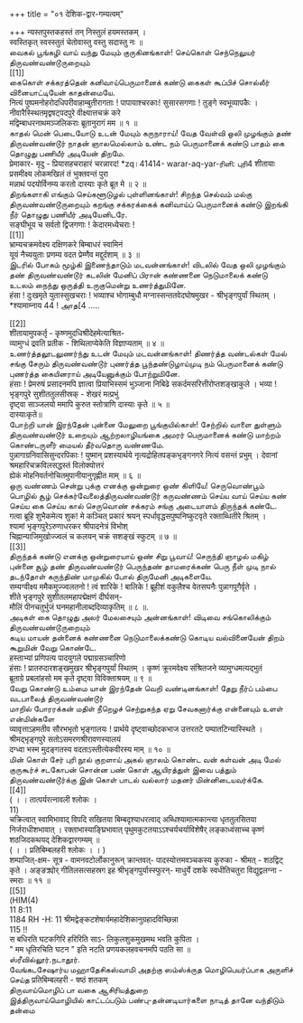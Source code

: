 +++
title = "०१ देशिक-द्वार-गम्यत्वम्"

+++
न्यस्तपुस्तकहस्तं तन् निस्तुलं हयमस्तकम् ।   
स्वस्तिकृत् स्वस्स्तुतं चेतोवास्तु वस्तु सदास्तु नः ॥   
வைகல் பூங்கழி வாய் வந்து மேயும் குருகினங்காள்! செய்கொள் செந்நெலுயர் திருவண்வண்டூருறையும்   
[[1]]  
கைகொள் சக்கரத்தென் கனிவாய்பெருமானைக் கண்டு கைகள் கூப்பிச் சொல்லீர் வினையாட்டியேன் காதன்மையே.   
नित्यं पुष्पमनोहरोदधिपरीवाहाम्बुतीरागताः ! पापायाश्चरकाः! सुसारसगणाः ! तुङ्गे स्वभूव्यापकैः । नीवारैस्स्थितमृद्वषट्पदपुरे वीक्ष्यात्तचक्रं करे   
मद्विम्बाधरनाथमञ्जलिकराः ब्रूतानुरागं मम ॥ १ ॥   
காதல் மென் பெடையோடு உடன் மேயும் கருநாராய்! வேத வேள்வி ஒலி முழங்கும் தண் திருவண்வண்டூர் நாதன் ஞாலமெல்லாம் உண்ட நம் பெருமானைக் கண்டு பாதம் கை தொழுது பணியீர் அடியேன் திறமே.   
प्रेमाकार- मृदु - प्रियासहचराहारं चरन्नारद! *zq।41414- warar-aq-yar-ரிளி: புரி4 शीतायाः प्रसमीक्ष्य लोकमखिलं तं भुक्तवन्तं पुरा   
मन्नाथं पदयोर्विनम्य करतो दास्याः कृते ब्रूत मे ॥ २ ॥   
திறங்களாகி எங்கும் செய்களூடுழல் புள்ளினங்காள்! சிறந்த செல்வம் மல்கு திருவண்வண்டூருறையும் கறங்கு சக்கரக்கைக் கனிவாய்ப் பெருமானைக் கண்டு இறங்கி நீர் தொழுது பணியீர் அடியேனிடரே.   
सङ्घीभूय च सर्वतो द्विजगणाः ! केदारमध्येचराः !   
[[1]]  
भ्राम्यचक्रमवेक्ष्य दक्षिणकरे बिम्बाधरं स्वामिनं   
यूयं नैच्ययुताः प्रणम्य वदत प्रेम्णैव मद्दुर्दशाम् ॥ ३ ॥   
இடரில் போகம் மூழ்கி இணைந்தாடும் மடவன்னங்காள்! விடலில் வேத ஒலி முழங்கும் தண் திருவண்வண்டூர் கடலின் மேனிப் பிரான் கண்ணனை நெடுமாலைக் கண்டு உடலம் நைந்து ஒருத்தி உருகுமென்று உணர்த்துமினே.   
हंसा ! दुःखमृते युतास्सुखचराः ! भव्याश्च भोगाम्बुधौ मग्नास्सन्ततवेदघोषमुखर - श्रीभृङ्गपुर्यां स्थितम् ।   
*श्यामाम्नाय 44 ! அாத[4 .....   

[[2]]  
शीतायामुपकर्तृ - कृष्णमुदधिश्रीदेहमेत्याश्रित-   
व्यामुग्धं द्रवति प्रतीक - शिथिलाप्येकेति विज्ञाप्यताम् ॥ ४ ॥   
உணர்த்தலூடலுணர்ந்து உடன் மேயும் மடவன்னங்காள்! திணர்த்த வண்டல்கள் மேல் சங்கு சேரும் திருவண்வண்டூர் புணர்த்த பூந்தண்டுழாய்முடி நம் பெருமானைக் கண்டு புணர்த்த கையினராய் அடியேனுக்கும் போற்றுமினே.   
हंसाः ! प्रेमरुषं प्रसादनमपि ज्ञात्वा प्रियाभिस्समं भुञ्जाना निबिढे सकर्दमसरित्तीरोप्तशङ्खाकुले । भव्या ! भृङ्गपुरे सुशीततुलसीस्रक् - शेखरं मत्प्रभुं   
दृष्ट्वा साञ्जलयो ममापि कुरुत स्तोत्राणि दास्याः कृते ॥ ५ ॥   
दास्याःकृते॥   
போற்றி யான் இரந்தேன் புன்னை மேலுறை பூங்குயில்காள்! சேற்றில் வாளை துள்ளும் திருவண்வண்டூர் உறையும் ஆற்றலாழியங்கை அமரர் பெருமானைக் கண்டு மாற்றம் கொண்டருளீர் மையல் தீர்வதொரு வண்ணமே.   
पुन्नागाग्रनिवासिसुन्दरपिकाः ! युष्मान् प्रशस्यार्थये नृत्यद्रोहितपङ्कभृङ्गनगरे नित्यं वसन्तं प्रभुम् । देवानां श्रमहारिचक्रविलसद्धस्तं विलोक्योत्तरं   
ह्येकं मोहनिवर्तनोचितमुपानीयानुगृह्णीत माम् ॥ ६ ॥   
ஒரு வண்ணம் சென்று புக்கு எனக்கு ஒன்றுரை ஒண் கிளியே! செருவொண்பூம் பொழில் சூழ் செக்கர்வேலைத்திருவண்வண்டூர் கருவண்ணம் செய்ய வாய் செய்ய கண் செய்ய கை செய்ய கால் செருவொண் சக்கரம் சங்கு அடையாளம் திருந்தக் கண்டே.   
गत्वा ब्रूहि शुभैकमेत्य शुक! मे कञ्चित् प्रकारं श्रयन् स्पर्धावृद्धसपुष्पनिष्कुटवृते रक्ताब्धितीरे श्रितम् ।   
श्यामां भृङ्गपुरेऽरुणाधरकर श्रीपादनेत्रं विभोश्   
चिह्नान्याजिमुखोज्ज्वलं च कलयन् चक्रं सशङ्खं स्फुटम् ॥ ७ ॥   
[[3]]  
திருந்தக் கண்டு எனக்கு ஒன்றுரையாய் ஒண் சிறு பூவாய்! செருந்தி ஞாழல் மகிழ் புன்னை சூழ் தண் திருவண்வண்டூர் பெருந்தண் தாமரைக்கண் பெரு நீள் முடி நால் தடந்தோள் கருந்திண் மாமுகில் போல் திருமேனி அடிகளையே.   
सम्यग्वीक्ष्य ममैकमुज्ज्वलतनो ! त्वं शारिके ! बालिके ! ब्रूहीशं वकुलैश्च वेतसघनैः पुन्नागपूगैर्वृते ।   
शीते भृङ्गपुरे सुशीतलमहापद्मेक्षणं दीर्घसन्-   
मौलिं पीनचतुर्भुजं घनमहानीलाब्ददिव्याकृतिम् ॥ ८ ॥.   
அடிகள் கை தொழுது அலர் மேலசையும் அன்னங்காள்! விடிவை சங்கொலிக்கும் திருவண்வண்டூருறையும்   
கடிய மாயன் தன்னைக் கண்ணனை நெடுமாலைக்கண்டு கொடிய வல்வினையேன் திறம் கூறுமின் வேறு கொண்டே.   
हस्ताभ्यां प्रणिपत्य पादयुगले पद्माग्रसञ्चारिणो   
हंसाः ! प्रातरुदारशङ्खमुखर श्रीभृङ्गपुर्यां स्थितम् । कृष्णं क्रूरमवेक्ष्य संश्रितजने व्यामुग्धमत्यद्भुतं   
ब्रूताग्रे प्रबलांहसो मम कृते दृष्ट्वा विविक्ताश्रयम् ॥ ९ ॥   
வேறு கொண்டு உம்மை யான் இரந்தேன் வெறி வண்டினங்காள்! தேறு நீர்ப் பம்பை வடபாலைத் திருவண்வண்டூர்   
மாறில் போரரக்கன் மதிள் நீறெழச் செற்றுகந்த ஏறு சேவகனார்க்கு என்னையும் உளள் என்மின்களே   
व्यावृत्ताऽहमतीव सौरभभृतो भृङ्गालयः ! प्रार्थये दृष्ट्वाच्छोदकभाज उत्तरतटे पम्पातटिन्यास्स्थिते । श्रीमद्भृङ्गपुरे सतोऽसमरणश्रीरावणस्यालयं   
दग्ध्वा भस्म मुदङ्गतस्य वदताऽस्तीत्येकवीरस्य माम् ॥ १० ॥   
மின் கொள் சேர் புரி நூல் குறளாய் அகல் ஞாலம் கொண்ட வன் கள்வன் அடி மேல் குருகூர்ச் சடகோபன் சொன்ன பண் கொள் ஆயிரத்துள் இவை பத்தும் திருவண்வண்டூர்க்கு இன் கொள் பாடல் வல்லார் மதனர் மின்னிடையவர்க்கே.   
[[4]]  
( । । तात्पर्यरत्नावली श्लोकः ।   
11)   
चक्रित्वात् स्वामिभावाद् विपदि सखितया बिम्बदृश्याधरत्वाद् अब्धिश्यामात्मकान्त्या धृततुलसितया निर्जराधीशभावात् । रक्ताभास्याङ्घ्रिभावात् पृथुमकुटतयाऽऽश्चर्यचर्याविशेषैर् लङ्काध्वंसाच्च कृष्णं शठजिदकथयद् देशिकद्वारगम्यम् ॥   
( । । प्रतिबिम्बलहरी श्लोकः । । )   
शम्पाजित्-क्षम- सूत्र - वामनवटोर्लोकानुरून् क्रान्तवत्- पादस्योत्तमवञ्चकस्य कुरुका - श्रीमत् - शठद्विट् कृते । अङ्ङक्र्योर् गीतिलसत्सहस्रग इह श्रीभृङ्गपुर्यास्स्फुरन्- माधुर्ये दशके स्वधीतिचतुरा विद्युद्वलग्ना - स्मराः ॥ ११ ॥   
[[5]]  
(HIM(4)   
11 8:11   
1184 RH -H: 11 श्रीमद्वेङ्कटशेषार्यमहादेशिकानुग्रहादविच्छिन्ना   
115 !!   
स बधिरति घटकगिरि हरिरिति साऽ- लिकुलशुकमुखमथ भवति कुपिता ।   
" मम धृतिरचिति घटन " इति नटति प्रणयकलहवचनमपि पठति सा ॥   
ஸ்ரீவில்லூர்.நடாதூர்.   
வேங்கடசேஷார்ய மஹாதேசிகஸ்வாமி அதற்கு ஸம்ஸ்க்ருத மொழிபெயர்ப்பாக அருளிச் செய்த प्रतिबिम्बलहरी - षष्ठं शतकम्   
திருவாய்மொழிப் பா வகை ஆசிரியத்துறை   
இத்திருவாய்மொழியில் காட்டப்படும் பண்பு-தன்னடியார்களை நாடித் தானே வந்திடும் தன்மை   


